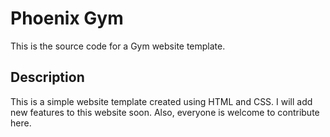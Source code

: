 # Phoenix Gym

This is the source code for a Gym website template.

## Description

This is a simple website template created using HTML and CSS.
I will add new features to this website soon. Also, everyone is welcome to contribute here.